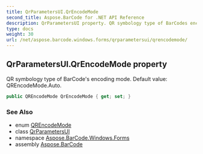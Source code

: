 ```yaml
---
title: QrParametersUI.QrEncodeMode
second_title: Aspose.BarCode for .NET API Reference
description: QrParametersUI property. QR symbology type of BarCodes encoding mode. Default value QREncodeMode.Auto
type: docs
weight: 30
url: /net/aspose.barcode.windows.forms/qrparametersui/qrencodemode/
---
```

## QrParametersUI.QrEncodeMode property

QR symbology type of BarCode's encoding mode. Default value: QREncodeMode.Auto.

```csharp
public QREncodeMode QrEncodeMode { get; set; }
```

### See Also

* enum [QREncodeMode](../../../aspose.barcode.generation/qrencodemode/)
* class [QrParametersUI](../)
* namespace [Aspose.BarCode.Windows.Forms](../../../aspose.barcode.windows.forms/)
* assembly [Aspose.BarCode](../../../)


